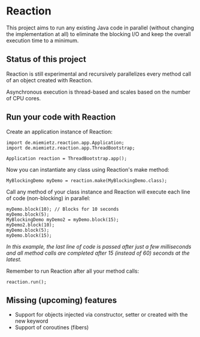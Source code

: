 # Reaction

This project aims to run any existing Java code in parallel (without changing the implementation at all) to eliminate the blocking I/O and keep the overall execution time to a minimum.

## Status of this project

Reaction is still experimental and recursively parallelizes every method call of an object created with Reaction.

Asynchronous execution is thread-based and scales based on the number of CPU cores.

## Run your code with Reaction

Create an application instance of Reaction:
```
import de.miemietz.reaction.app.Application;
import de.miemietz.reaction.app.ThreadBootstrap;

Application reaction = ThreadBootstrap.app();
```
Now you can instantiate any class using Reaction's make method:
```
MyBlockingDemo myDemo = reaction.make(MyBlockingDemo.class);
```
Call any method of your class instance and Reaction will execute each line of code (non-blocking) in parallel:
```
myDemo.block(10); // Blocks for 10 seconds
myDemo.block(5);
MyBlockingDemo myDemo2 = myDemo.block(15);
myDemo2.block(10);
myDemo.block(5);
myDemo.block(15);
```
*In this example, the last line of code is passed after just a few milliseconds and all method calls are completed after 15 (instead of 60) seconds at the latest.*

Remember to run Reaction after all your method calls:
```
reaction.run();
```

## Missing (upcoming) features

- Support for objects injected via constructor, setter or created with the new keyword
- Support of coroutines (fibers)